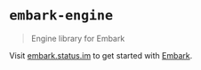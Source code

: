 # `embark-engine`

> Engine library for Embark

Visit [embark.status.im](https://embark.status.im/) to get started with
[Embark](https://github.com/embarklabs/embark).
